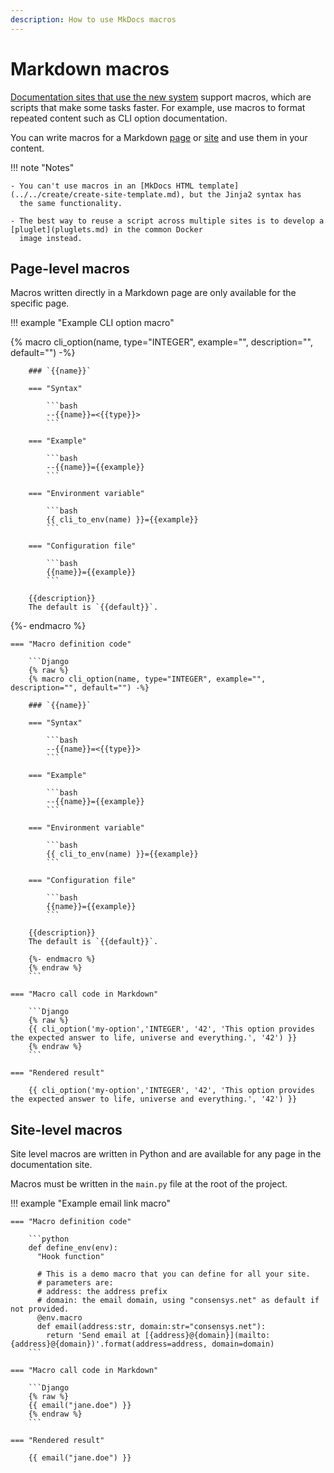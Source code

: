 ```yaml
---
description: How to use MkDocs macros
---
```


# Markdown macros

[Documentation sites that use the new system](../../overview/index.md#documentation-sites-that-use-the-new-system)
support macros, which are scripts that make some tasks faster.
For example, use macros to format repeated content such as CLI option documentation.

You can write macros for a Markdown [page](#page-level-macros) or [site](#site-level-macros) and use them in your content.

!!! note "Notes"

    - You can't use macros in an [MkDocs HTML template](../../create/create-site-template.md), but the Jinja2 syntax has
      the same functionality.

    - The best way to reuse a script across multiple sites is to develop a [pluglet](pluglets.md) in the common Docker
      image instead.

## Page-level macros

Macros written directly in a Markdown page are only available for the specific page.

!!! example "Example CLI option macro"

{% macro cli_option(name, type="INTEGER", example="", description="", default="") -%}

        ### `{{name}}`

        === "Syntax"

            ```bash
            --{{name}}=<{{type}}>
            ```

        === "Example"

            ```bash
            --{{name}}={{example}}
            ```

        === "Environment variable"

            ```bash
            {{ cli_to_env(name) }}={{example}}
            ```

        === "Configuration file"

            ```bash
            {{name}}={{example}}
            ```

        {{description}}
        The default is `{{default}}`.

{%- endmacro %}

    === "Macro definition code"

        ```Django
        {% raw %}
        {% macro cli_option(name, type="INTEGER", example="", description="", default="") -%}

        ### `{{name}}`

        === "Syntax"

            ```bash
            --{{name}}=<{{type}}>
            ```

        === "Example"

            ```bash
            --{{name}}={{example}}
            ```

        === "Environment variable"

            ```bash
            {{ cli_to_env(name) }}={{example}}
            ```

        === "Configuration file"

            ```bash
            {{name}}={{example}}
            ```

        {{description}}
        The default is `{{default}}`.

        {%- endmacro %}
        {% endraw %}
        ```

    === "Macro call code in Markdown"

        ```Django
        {% raw %}
        {{ cli_option('my-option','INTEGER', '42', 'This option provides the expected answer to life, universe and everything.', '42') }}
        {% endraw %}
        ```

    === "Rendered result"

        {{ cli_option('my-option','INTEGER', '42', 'This option provides the expected answer to life, universe and everything.', '42') }}

## Site-level macros

Site level macros are written in Python and are available for any page in the documentation site.

Macros must be written in the `main.py` file at the root of the project.

!!! example "Example email link macro"

    === "Macro definition code"

        ```python
        def define_env(env):
          "Hook function"

          # This is a demo macro that you can define for all your site.
          # parameters are:
          # address: the address prefix
          # domain: the email domain, using "consensys.net" as default if not provided.
          @env.macro
          def email(address:str, domain:str="consensys.net"):
            return 'Send email at [{address}@{domain}](mailto:{address}@{domain})'.format(address=address, domain=domain)
        ```

    === "Macro call code in Markdown"

        ```Django
        {% raw %}
        {{ email("jane.doe") }}
        {% endraw %}
        ```

    === "Rendered result"

        {{ email("jane.doe") }}
